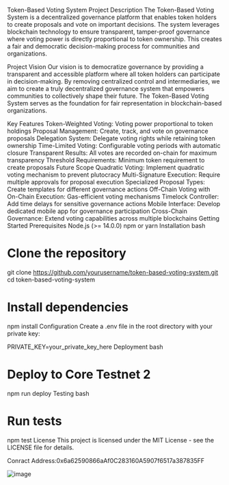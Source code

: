 Token-Based Voting System
Project Description
The Token-Based Voting System is a decentralized governance platform that enables token holders to create proposals and vote on important decisions. The system leverages blockchain technology to ensure transparent, tamper-proof governance where voting power is directly proportional to token ownership. This creates a fair and democratic decision-making process for communities and organizations.

Project Vision
Our vision is to democratize governance by providing a transparent and accessible platform where all token holders can participate in decision-making. By removing centralized control and intermediaries, we aim to create a truly decentralized governance system that empowers communities to collectively shape their future. The Token-Based Voting System serves as the foundation for fair representation in blockchain-based organizations.

Key Features
Token-Weighted Voting: Voting power proportional to token holdings
Proposal Management: Create, track, and vote on governance proposals
Delegation System: Delegate voting rights while retaining token ownership
Time-Limited Voting: Configurable voting periods with automatic closure
Transparent Results: All votes are recorded on-chain for maximum transparency
Threshold Requirements: Minimum token requirement to create proposals
Future Scope
Quadratic Voting: Implement quadratic voting mechanism to prevent plutocracy
Multi-Signature Execution: Require multiple approvals for proposal execution
Specialized Proposal Types: Create templates for different governance actions
Off-Chain Voting with On-Chain Execution: Gas-efficient voting mechanisms
Timelock Controller: Add time delays for sensitive governance actions
Mobile Interface: Develop dedicated mobile app for governance participation
Cross-Chain Governance: Extend voting capabilities across multiple blockchains
Getting Started
Prerequisites
Node.js (>= 14.0.0)
npm or yarn
Installation
bash
# Clone the repository
git clone https://github.com/yourusername/token-based-voting-system.git
cd token-based-voting-system

# Install dependencies
npm install
Configuration
Create a .env file in the root directory with your private key:

PRIVATE_KEY=your_private_key_here
Deployment
bash
# Deploy to Core Testnet 2
npm run deploy
Testing
bash
# Run tests
npm test
License
This project is licensed under the MIT License - see the LICENSE file for details.



Conract Address:0x6a62590866aAf0C283160A5907f6517a387835FF

![image](https://github.com/user-attachments/assets/bc79c5c0-6364-4b9e-aac1-db2483493535)


